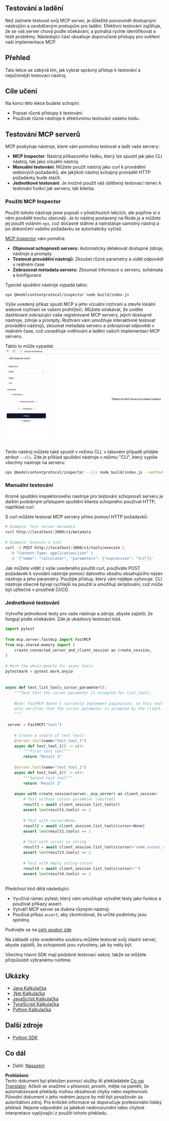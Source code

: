 <!--
CO_OP_TRANSLATOR_METADATA:
{
  "original_hash": "717f34718a773f6cf52d8445e40a96bf",
  "translation_date": "2025-05-17T12:47:16+00:00",
  "source_file": "03-GettingStarted/07-testing/README.md",
  "language_code": "cs"
}
-->
## Testování a ladění

Než začnete testovat svůj MCP server, je důležité porozumět dostupným nástrojům a osvědčeným postupům pro ladění. Efektivní testování zajišťuje, že se váš server chová podle očekávání, a pomáhá rychle identifikovat a řešit problémy. Následující část obsahuje doporučené přístupy pro ověření vaší implementace MCP.

## Přehled

Tato lekce se zabývá tím, jak vybrat správný přístup k testování a nejúčinnější testovací nástroj.

## Cíle učení

Na konci této lekce budete schopni:

- Popsat různé přístupy k testování.
- Používat různé nástroje k efektivnímu testování vašeho kódu.

## Testování MCP serverů

MCP poskytuje nástroje, které vám pomohou testovat a ladit vaše servery:

- **MCP Inspector**: Nástroj příkazového řádku, který lze spustit jak jako CLI nástroj, tak jako vizuální nástroj.
- **Manuální testování**: Můžete použít nástroj jako curl k provádění webových požadavků, ale jakýkoli nástroj schopný provádět HTTP požadavky bude stačit.
- **Jednotkové testování**: Je možné použít váš oblíbený testovací rámec k testování funkcí jak serveru, tak klienta.

### Použití MCP Inspector

Použití tohoto nástroje jsme popsali v předchozích lekcích, ale pojďme si o něm povědět trochu obecněji. Je to nástroj postavený na Node.js a můžete jej použít voláním `npx`, což dočasně stáhne a nainstaluje samotný nástroj a po dokončení vašeho požadavku se automaticky vyčistí.

[MCP Inspector](https://github.com/modelcontextprotocol/inspector) vám pomáhá:

- **Objevovat schopnosti serveru**: Automaticky detekovat dostupné zdroje, nástroje a prompty
- **Testovat provádění nástrojů**: Zkoušet různé parametry a vidět odpovědi v reálném čase
- **Zobrazovat metadata serveru**: Zkoumat informace o serveru, schémata a konfigurace

Typické spuštění nástroje vypadá takto:

```bash
npx @modelcontextprotocol/inspector node build/index.js
```

Výše uvedený příkaz spustí MCP a jeho vizuální rozhraní a otevře lokální webové rozhraní ve vašem prohlížeči. Můžete očekávat, že uvidíte dashboard zobrazující vaše registrované MCP servery, jejich dostupné nástroje, zdroje a prompty. Rozhraní vám umožňuje interaktivně testovat provádění nástrojů, zkoumat metadata serveru a zobrazovat odpovědi v reálném čase, což usnadňuje ověřování a ladění vašich implementací MCP serveru.

Takto to může vypadat: ![Inspector](../../../../translated_images/connect.e0d648e6ecb359d05b60bba83261a6e6e73feb05290c47543a9994ca02e78886.cs.png)

Tento nástroj můžete také spustit v režimu CLI, v takovém případě přidáte atribut `--cli`. Zde je příklad spuštění nástroje v režimu "CLI", který vypíše všechny nástroje na serveru:

```sh
npx @modelcontextprotocol/inspector --cli node build/index.js --method tools/list
```

### Manuální testování

Kromě spuštění inspektorového nástroje pro testování schopností serveru je dalším podobným přístupem spuštění klienta schopného používat HTTP, například curl.

S curl můžete testovat MCP servery přímo pomocí HTTP požadavků:

```bash
# Example: Test server metadata
curl http://localhost:3000/v1/metadata

# Example: Execute a tool
curl -X POST http://localhost:3000/v1/tools/execute \
  -H "Content-Type: application/json" \
  -d '{"name": "calculator", "parameters": {"expression": "2+2"}}'
```

Jak můžete vidět z výše uvedeného použití curl, používáte POST požadavek k vyvolání nástroje pomocí datového obsahu obsahujícího název nástroje a jeho parametry. Použijte přístup, který vám nejlépe vyhovuje. CLI nástroje obecně bývají rychlejší na použití a umožňují skriptování, což může být užitečné v prostředí CI/CD.

### Jednotkové testování

Vytvořte jednotkové testy pro vaše nástroje a zdroje, abyste zajistili, že fungují podle očekávání. Zde je ukázkový testovací kód.

```python
import pytest

from mcp.server.fastmcp import FastMCP
from mcp.shared.memory import (
    create_connected_server_and_client_session as create_session,
)

# Mark the whole module for async tests
pytestmark = pytest.mark.anyio


async def test_list_tools_cursor_parameter():
    """Test that the cursor parameter is accepted for list_tools.

    Note: FastMCP doesn't currently implement pagination, so this test
    only verifies that the cursor parameter is accepted by the client.
    """

 server = FastMCP("test")

    # Create a couple of test tools
    @server.tool(name="test_tool_1")
    async def test_tool_1() -> str:
        """First test tool"""
        return "Result 1"

    @server.tool(name="test_tool_2")
    async def test_tool_2() -> str:
        """Second test tool"""
        return "Result 2"

    async with create_session(server._mcp_server) as client_session:
        # Test without cursor parameter (omitted)
        result1 = await client_session.list_tools()
        assert len(result1.tools) == 2

        # Test with cursor=None
        result2 = await client_session.list_tools(cursor=None)
        assert len(result2.tools) == 2

        # Test with cursor as string
        result3 = await client_session.list_tools(cursor="some_cursor_value")
        assert len(result3.tools) == 2

        # Test with empty string cursor
        result4 = await client_session.list_tools(cursor="")
        assert len(result4.tools) == 2
    
```

Předchozí kód dělá následující:

- Využívá rámec pytest, který vám umožňuje vytvářet testy jako funkce a používat příkazy assert.
- Vytváří MCP server se dvěma různými nástroji.
- Používá příkaz `assert`, aby zkontroloval, že určité podmínky jsou splněny.

Podívejte se na [celý soubor zde](https://github.com/modelcontextprotocol/python-sdk/blob/main/tests/client/test_list_methods_cursor.py)

Na základě výše uvedeného souboru můžete testovat svůj vlastní server, abyste zajistili, že schopnosti jsou vytvořeny, jak by měly být.

Všechny hlavní SDK mají podobné testovací sekce, takže se můžete přizpůsobit vybranému runtime.

## Ukázky

- [Java Kalkulačka](../samples/java/calculator/README.md)
- [.Net Kalkulačka](../../../../03-GettingStarted/samples/csharp)
- [JavaScript Kalkulačka](../samples/javascript/README.md)
- [TypeScript Kalkulačka](../samples/typescript/README.md)
- [Python Kalkulačka](../../../../03-GettingStarted/samples/python)

## Další zdroje

- [Python SDK](https://github.com/modelcontextprotocol/python-sdk)

## Co dál

- Další: [Nasazení](/03-GettingStarted/08-deployment/README.md)

**Prohlášení**:  
Tento dokument byl přeložen pomocí služby AI překladatele [Co-op Translator](https://github.com/Azure/co-op-translator). Ačkoli se snažíme o přesnost, prosím, mějte na paměti, že automatizované překlady mohou obsahovat chyby nebo nepřesnosti. Původní dokument v jeho rodném jazyce by měl být považován za autoritativní zdroj. Pro kritické informace se doporučuje profesionální lidský překlad. Nejsme odpovědní za jakékoli nedorozumění nebo chybné interpretace vyplývající z použití tohoto překladu.